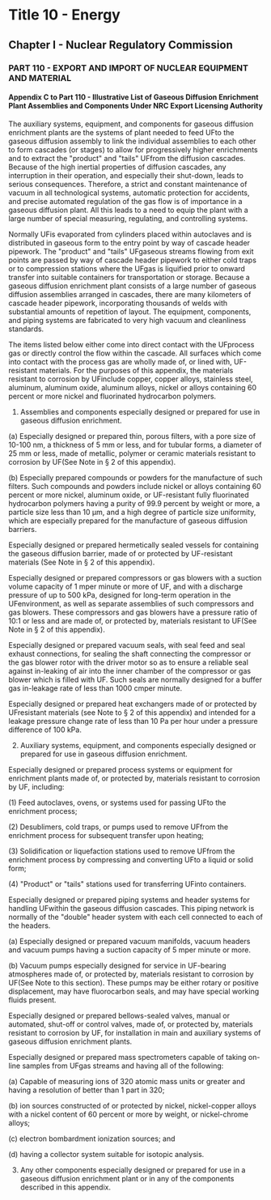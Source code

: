 
# Title 10 - Energy
## Chapter I - Nuclear Regulatory Commission
### PART 110 - EXPORT AND IMPORT OF NUCLEAR EQUIPMENT AND MATERIAL
#### Appendix C to Part 110 - Illustrative List of Gaseous Diffusion Enrichment Plant Assemblies and Components Under NRC Export Licensing Authority

The auxiliary systems, equipment, and components for gaseous diffusion enrichment plants are the systems of plant needed to feed UFto the gaseous diffusion assembly to link the individual assemblies to each other to form cascades (or stages) to allow for progressively higher enrichments and to extract the "product" and "tails" UFfrom the diffusion cascades. Because of the high inertial properties of diffusion cascades, any interruption in their operation, and especially their shut-down, leads to serious consequences. Therefore, a strict and constant maintenance of vacuum in all technological systems, automatic protection for accidents, and precise automated regulation of the gas flow is of importance in a gaseous diffusion plant. All this leads to a need to equip the plant with a large number of special measuring, regulating, and controlling systems.

Normally UFis evaporated from cylinders placed within autoclaves and is distributed in gaseous form to the entry point by way of cascade header pipework. The "product" and "tails" UFgaseous streams flowing from exit points are passed by way of cascade header pipework to either cold traps or to compression stations where the UFgas is liquified prior to onward transfer into suitable containers for transportation or storage. Because a gaseous diffusion enrichment plant consists of a large number of gaseous diffusion assemblies arranged in cascades, there are many kilometers of cascade header pipework, incorporating thousands of welds with substantial amounts of repetition of layout. The equipment, components, and piping systems are fabricated to very high vacuum and cleanliness standards.

The items listed below either come into direct contact with the UFprocess gas or directly control the flow within the cascade. All surfaces which come into contact with the process gas are wholly made of, or lined with, UF-resistant materials. For the purposes of this appendix, the materials resistant to corrosion by UFinclude copper, copper alloys, stainless steel, aluminum, aluminum oxide, aluminum alloys, nickel or alloys containing 60 percent or more nickel and fluorinated hydrocarbon polymers.

1. Assemblies and components especially designed or prepared for use in gaseous diffusion enrichment.

(a) Especially designed or prepared thin, porous filters, with a pore size of 10-100 nm, a thickness of 5 mm or less, and for tubular forms, a diameter of 25 mm or less, made of metallic, polymer or ceramic materials resistant to corrosion by UF(See Note in § 2 of this appendix).

(b) Especially prepared compounds or powders for the manufacture of such filters. Such compounds and powders include nickel or alloys containing 60 percent or more nickel, aluminum oxide, or UF-resistant fully fluorinated hydrocarbon polymers having a purity of 99.9 percent by weight or more, a particle size less than 10 µm, and a high degree of particle size uniformity, which are especially prepared for the manufacture of gaseous diffusion barriers.

Especially designed or prepared hermetically sealed vessels for containing the gaseous diffusion barrier, made of or protected by UF-resistant materials (See Note in § 2 of this appendix).

Especially designed or prepared compressors or gas blowers with a suction volume capacity of 1 mper minute or more of UF, and with a discharge pressure of up to 500 kPa, designed for long-term operation in the UFenvironment, as well as separate assemblies of such compressors and gas blowers. These compressors and gas blowers have a pressure ratio of 10:1 or less and are made of, or protected by, materials resistant to UF(See Note in § 2 of this appendix).

Especially designed or prepared vacuum seals, with seal feed and seal exhaust connections, for sealing the shaft connecting the compressor or the gas blower rotor with the driver motor so as to ensure a reliable seal against in-leaking of air into the inner chamber of the compressor or gas blower which is filled with UF. Such seals are normally designed for a buffer gas in-leakage rate of less than 1000 cmper minute.

Especially designed or prepared heat exchangers made of or protected by UFresistant materials (see Note to § 2 of this appendix) and intended for a leakage pressure change rate of less than 10 Pa per hour under a pressure difference of 100 kPa.

2. Auxiliary systems, equipment, and components especially designed or prepared for use in gaseous diffusion enrichment.

Especially designed or prepared process systems or equipment for enrichment plants made of, or protected by, materials resistant to corrosion by UF, including:

(1) Feed autoclaves, ovens, or systems used for passing UFto the enrichment process;

(2) Desublimers, cold traps, or pumps used to remove UFfrom the enrichment process for subsequent transfer upon heating;

(3) Solidification or liquefaction stations used to remove UFfrom the enrichment process by compressing and converting UFto a liquid or solid form;

(4) "Product" or "tails" stations used for transferring UFinto containers.

Especially designed or prepared piping systems and header systems for handling UFwithin the gaseous diffusion cascades. This piping network is normally of the "double" header system with each cell connected to each of the headers.

(a) Especially designed or prepared vacuum manifolds, vacuum headers and vacuum pumps having a suction capacity of 5 mper minute or more.

(b) Vacuum pumps especially designed for service in UF-bearing atmospheres made of, or protected by, materials resistant to corrosion by UF(See Note to this section). These pumps may be either rotary or positive displacement, may have fluorocarbon seals, and may have special working fluids present.

Especially designed or prepared bellows-sealed valves, manual or automated, shut-off or control valves, made of, or protected by, materials resistant to corrosion by UF, for installation in main and auxiliary systems of gaseous diffusion enrichment plants.

Especially designed or prepared mass spectrometers capable of taking on-line samples from UFgas streams and having all of the following:

(a) Capable of measuring ions of 320 atomic mass units or greater and having a resolution of better than 1 part in 320;

(b) ion sources constructed of or protected by nickel, nickel-copper alloys with a nickel content of 60 percent or more by weight, or nickel-chrome alloys;

(c) electron bombardment ionization sources; and

(d) having a collector system suitable for isotopic analysis.

3. Any other components especially designed or prepared for use in a gaseous diffusion enrichment plant or in any of the components described in this appendix.
